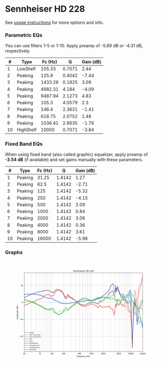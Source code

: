 # Sennheiser HD 228
See [usage instructions](https://github.com/jaakkopasanen/AutoEq#usage) for more options and info.

### Parametric EQs
You can use filters 1-5 or 1-10. Apply preamp of -5.89 dB or -4.31 dB, respectively.

|   # | Type      |   Fc (Hz) |      Q |   Gain (dB) |
|-----|-----------|-----------|--------|-------------|
|   1 | LowShelf  |    105.33 | 0.7071 |        2.44 |
|   2 | Peaking   |    125.9  | 0.4042 |       -7.44 |
|   3 | Peaking   |   1433.29 | 0.1825 |        3.09 |
|   4 | Peaking   |   4982.31 | 4.184  |       -4.09 |
|   5 | Peaking   |   9487.94 | 2.1273 |        4.83 |
|   6 | Peaking   |    105.3  | 4.0579 |        2.3  |
|   7 | Peaking   |    146.4  | 2.3631 |       -1.41 |
|   8 | Peaking   |    618.75 | 2.0752 |        1.48 |
|   9 | Peaking   |   1036.41 | 2.6635 |       -1.76 |
|  10 | HighShelf |  10000    | 0.7071 |       -3.84 |

### Fixed Band EQs
When using fixed band (also called graphic) equalizer, apply preamp of **-3.54 dB** (if available) and set gains manually with these parameters.

|   # | Type    |   Fc (Hz) |      Q |   Gain (dB) |
|-----|---------|-----------|--------|-------------|
|   1 | Peaking |     31.25 | 1.4142 |        1.27 |
|   2 | Peaking |     62.5  | 1.4142 |       -2.71 |
|   3 | Peaking |    125    | 1.4142 |       -5.32 |
|   4 | Peaking |    250    | 1.4142 |       -4.15 |
|   5 | Peaking |    500    | 1.4142 |        2.09 |
|   6 | Peaking |   1000    | 1.4142 |        0.84 |
|   7 | Peaking |   2000    | 1.4142 |        3.06 |
|   8 | Peaking |   4000    | 1.4142 |        0.36 |
|   9 | Peaking |   8000    | 1.4142 |        3.61 |
|  10 | Peaking |  16000    | 1.4142 |       -5.98 |

### Graphs
![](./Sennheiser%20HD%20228.png)
